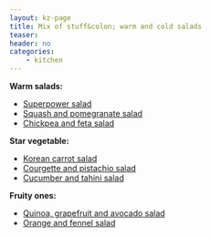 ```yaml
---
layout: kz-page
title: Mix of stuff&colon; warm and cold salads
teaser: 
header: no
categories:
    - kitchen
---
```


**Warm salads:**
* [Superpower salad](/kitchen/superpower-salad/)
* [Squash and pomegranate salad](/kitchen/squash-pomegranate-salad/)
* [Chickpea and feta salad](/kitchen/chickpea-feta-salad/)

**Star vegetable:**
* [Korean carrot salad](/kitchen/korean-carrot-salad/)
* [Courgette and pistachio salad](/kitchen/courgette-pistachio-salad/)
* [Cucumber and tahini salad](/kitchen/cucumber-tahini-salad/)

**Fruity ones:**
* [Quinoa, grapefruit and avocado salad](/kitchen/quinoa-grapefruit-avo-salad/)
* [Orange and fennel salad](/kitchen/orange-fennel-salad/)
